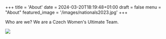 +++
title = 'About'
date = 2024-03-20T18:19:48+01:00
draft = false
menu = "About"
featured_image = '/images/nationals2023.jpg'
+++

Who are we? We are a Czech Women's Ultimate Team.

![](/images/hug.JPG)